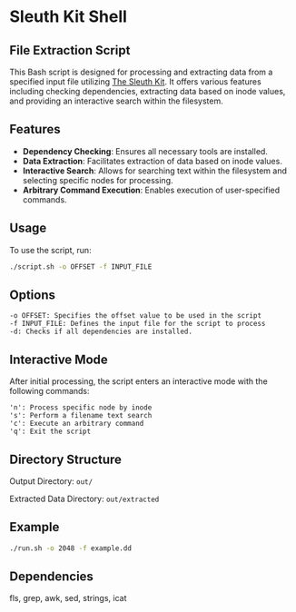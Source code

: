 # Sleuth Kit Shell

## File Extraction Script

This Bash script is designed for processing and extracting data from a specified input file utilizing [The Sleuth Kit](https://github.com/sleuthkit/sleuthkit). It offers various features including checking dependencies, extracting data based on inode values, and providing an interactive search within the filesystem.

## Features

- **Dependency Checking**: Ensures all necessary tools are installed.
- **Data Extraction**: Facilitates extraction of data based on inode values.
- **Interactive Search**: Allows for searching text within the filesystem and selecting specific nodes for processing.
- **Arbitrary Command Execution**: Enables execution of user-specified commands.

## Usage

To use the script, run:

```bash
./script.sh -o OFFSET -f INPUT_FILE
```

## Options

```
-o OFFSET: Specifies the offset value to be used in the script
-f INPUT_FILE: Defines the input file for the script to process
-d: Checks if all dependencies are installed.
```
 ## Interactive Mode

 After initial processing, the script enters an interactive mode with the following commands:

```
'n': Process specific node by inode
's': Perform a filename text search
'c': Execute an arbitrary command
'q': Exit the script
```

## Directory Structure

Output Directory: ```out/```

Extracted Data Directory:  ```out/extracted```

## Example

```bash
./run.sh -o 2048 -f example.dd
```

## Dependencies

 fls, grep, awk, sed, strings, icat
